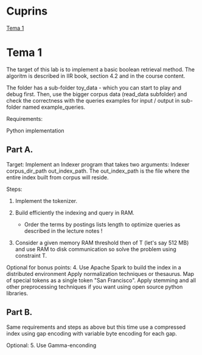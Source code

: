 # Cuprins

[Tema 1](#tema-1)

# Tema 1

The target of this lab is to implement a basic boolean retrieval method. The algoritm is described in IIR book, section 4.2 and in the course content.

The folder has a sub-folder toy_data - which you can start to play and debug first. Then, use the bigger corpus data (read_data subfolder) and check the correctness with the queries examples for input / output in sub-folder named example_queries.

Requirements:

Python implementation

Part A. 
-----------------
Target: Implement an Indexer program that takes two arguments: Indexer corpus_dir_path  out_index_path.
The out_index_path is the file where the entire index built from corpus will reside.

Steps:

 1. Implement the tokenizer.  

 2. Build efficiently the indexing and query in RAM.

     - Order the terms by postings lists length to optimize queries as described in the lecture notes !

 3. Consider a given memory RAM threshold then of T (let's say 512 MB) and use RAM to disk communication so solve the problem using constraint T.

Optional for bonus points:
 4. Use Apache Spark to build the index in a distributed environment
    Apply normalization techniques or thesaurus.
    Map of special tokens as a single token "San Francisco".
    Apply stemming and all other preprocessing techniques if you want using open source     python libraries.


Part B.
--------------

Same requirements and steps as above but this time use a compressed index using gap encoding with variable
byte encoding for each gap. 

Optional:
 5. Use Gamma-enconding
